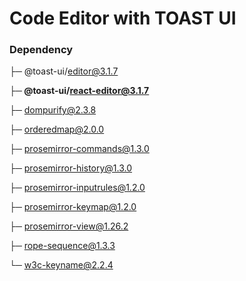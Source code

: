 # Code Editor with TOAST UI

### Dependency

├─ @toast-ui/editor@3.1.7

**├─ @toast-ui/react-editor@3.1.7**

├─ dompurify@2.3.8

├─ orderedmap@2.0.0

├─ prosemirror-commands@1.3.0

├─ prosemirror-history@1.3.0

├─ prosemirror-inputrules@1.2.0

├─ prosemirror-keymap@1.2.0

├─ prosemirror-view@1.26.2

├─ rope-sequence@1.3.3

└─ w3c-keyname@2.2.4